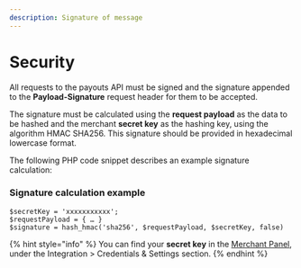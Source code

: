 ```yaml
---
description: Signature of message
---
```


# Security

All requests to the payouts API must be signed and the signature appended to the **Payload-Signature** request header for them to be accepted.

The signature must be calculated using the **request payload** as the data to be hashed and the merchant **secret key** as the hashing key, using the algorithm HMAC SHA256. This signature should be provided in hexadecimal lowercase format.

The following PHP code snippet describes an example signature calculation:

### **Signature calculation example**

```text
$secretKey = 'xxxxxxxxxxx';
$requestPayload = { … }
$signature = hash_hmac('sha256', $requestPayload, $secretKey, false)
```

{% hint style="info" %}
You can find your **secret key** in the [Merchant Panel](https://merchant.dlocal.com/panel), under the Integration &gt; Credentials & Settings section.
{% endhint %}



